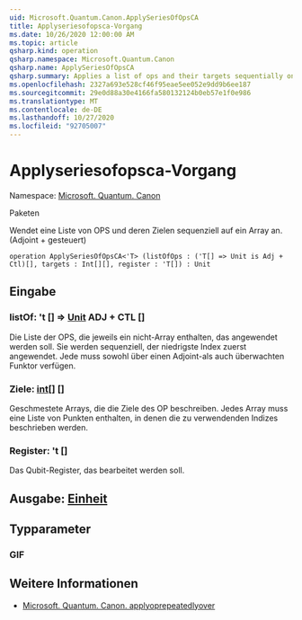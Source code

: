 ```yaml
---
uid: Microsoft.Quantum.Canon.ApplySeriesOfOpsCA
title: Applyseriesofopsca-Vorgang
ms.date: 10/26/2020 12:00:00 AM
ms.topic: article
qsharp.kind: operation
qsharp.namespace: Microsoft.Quantum.Canon
qsharp.name: ApplySeriesOfOpsCA
qsharp.summary: Applies a list of ops and their targets sequentially on an array. (Adjoint + Controlled)
ms.openlocfilehash: 2327a693e528cf46f95eae5ee052e9dd9b6ee187
ms.sourcegitcommit: 29e0d88a30e4166fa580132124b0eb57e1f0e986
ms.translationtype: MT
ms.contentlocale: de-DE
ms.lasthandoff: 10/27/2020
ms.locfileid: "92705007"
---
```

# <a name="applyseriesofopsca-operation"></a>Applyseriesofopsca-Vorgang

Namespace: [Microsoft. Quantum. Canon](xref:Microsoft.Quantum.Canon)

Paketen [](https://nuget.org/packages/)


Wendet eine Liste von OPS und deren Zielen sequenziell auf ein Array an. (Adjoint + gesteuert)

```qsharp
operation ApplySeriesOfOpsCA<'T> (listOfOps : ('T[] => Unit is Adj + Ctl)[], targets : Int[][], register : 'T[]) : Unit
```


## <a name="input"></a>Eingabe

### <a name="listofops--t--unit-adj--ctl"></a>listOf: 't [] => [Unit](xref:microsoft.quantum.lang-ref.unit) ADJ + CTL []

Die Liste der OPS, die jeweils ein nicht-Array enthalten, das angewendet werden soll. Sie werden sequenziell, der niedrigste Index zuerst angewendet.
Jede muss sowohl über einen Adjoint-als auch überwachten Funktor verfügen.


### <a name="targets--int"></a>Ziele: [int](xref:microsoft.quantum.lang-ref.int)[] []

Geschmestete Arrays, die die Ziele des OP beschreiben. Jedes Array muss eine Liste von Punkten enthalten, in denen die zu verwendenden Indizes beschrieben werden.


### <a name="register--t"></a>Register: 't []

Das Qubit-Register, das bearbeitet werden soll.



## <a name="output--unit"></a>Ausgabe: [Einheit](xref:microsoft.quantum.lang-ref.unit)



## <a name="type-parameters"></a>Typparameter

### <a name="t"></a>GIF



## <a name="see-also"></a>Weitere Informationen

- [Microsoft. Quantum. Canon. applyoprepeatedlyover](xref:Microsoft.Quantum.Canon.ApplyOpRepeatedlyOver)